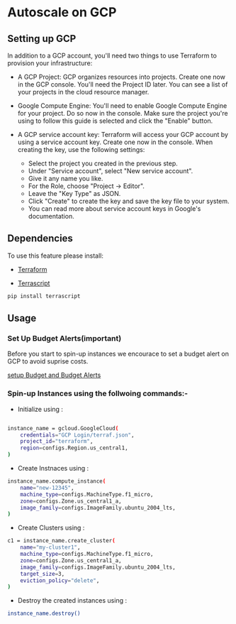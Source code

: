 # Autoscale on GCP

## Setting up GCP

In addition to a GCP account, you'll need two things to use Terraform to provision your infrastructure:

- A GCP Project:
 GCP organizes resources into projects. Create one now in the GCP console. You'll need the Project ID later. You can see a list of your projects in the cloud resource manager.

- Google Compute Engine: You'll need to enable Google Compute Engine for your project. Do so now in the console. Make sure the project you're using to follow this guide is selected and click the "Enable" button.

- A GCP service account key: Terraform will access your GCP account by using a service account key. Create one now in the console. When creating the key, use the following settings:

  - Select the project you created in the previous step.
  - Under "Service account", select "New service account".
  - Give it any name you like.
  - For the Role, choose "Project -> Editor".
  - Leave the "Key Type" as JSON.
  - Click "Create" to create the key and save the key file to your system.
  - You can read more about service account keys in Google's documentation.

## Dependencies

To use this feature please install:

- [Terraform](https://learn.hashicorp.com/terraform/getting-started/install.html)

- [Terrascript](https://github.com/mjuenema/python-terrascript)

```bash
pip install terrascript
```

## Usage

### Set Up Budget Alerts(important)

Before you start to spin-up instances we encourace to set a budget alert on GCP to avoid suprise costs.

[setup Budget and Budget Alerts](https://cloud.google.com/billing/docs/how-to/budgets)

### Spin-up Instances using the follwoing commands:-

- Initialize using :

```bash

instance_name = gcloud.GoogleCloud(
    credentials="GCP Login/terraf.json",
    project_id="terraform",
    region=configs.Region.us_central1,
)
```

- Create Instnaces using :

```bash
instance_name.compute_instance(
    name="new-12345",
    machine_type=configs.MachineType.f1_micro,
    zone=configs.Zone.us_central1_a,
    image_family=configs.ImageFamily.ubuntu_2004_lts,
)
```

- Create Clusters using :

```bash
c1 = instance_name.create_cluster(
    name="my-cluster1",
    machine_type=configs.MachineType.f1_micro,
    zone=configs.Zone.us_central1_a,
    image_family=configs.ImageFamily.ubuntu_2004_lts,
    target_size=3,
    eviction_policy="delete",
)
```

- Destroy the created instances using :

```bash
instance_name.destroy()
```
